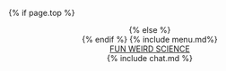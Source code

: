 <style>
  {% include header.css %}
</style>
{% if page.top %}
  <header id = 'header'>
{% else %}
  <header>
{% endif %}
  {% include menu.md%}
  <nav class = 'nav-menu'>
    <a href="{{ "/" | relative_url}}" class = 'nav-brand '>
    FUN WEIRD SCIENCE
    </a>
  </nav>
  {% include chat.md %}
</header>
